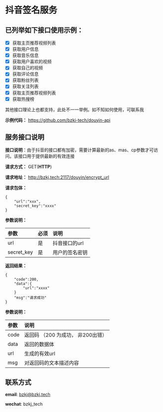 # 抖音签名服务

## 已列举如下接口使用示例：

- [x]  获取主页推荐视频列表
- [x]  获取用户信息
- [x]  获取音乐信息
- [x]  获取用户喜欢的视频
- [x]  获取自己的视频
- [x]  获取评论信息
- [x]  获取粉丝列表
- [x]  获取关注列表
- [x]  获取主页推荐视频列表
- [x]  获取热搜榜

其他接口理论上也都支持，此处不一一举例。如不知如何使用，可联系我

**示例代码：** https://github.com/bzkj-tech/douyin-api


## 服务接口说明


**接口说明**：由于抖音的接口都有加密，需要计算最新的as、mas、cp参数才可访问。该接口用于提供最新的有效连接

**请求方式：** GET(**HTTP**)

**请求地址：** http://bzkj.tech:2117/douyin/encrypt_url

**请求包体：** 

    {
        "url":"xxx",
        "secret_key":"xxxx"
    }

**参数说明：**

| 参数 | 必须 | 说明 |
|:----|:---- |:-----|
|url|是|抖音接口的url|
|secret_key|是|用户的签名密钥|

**返回结果：**

    {
        "code":200,
        "data":{
            "url":"xxxx"
        }
        "msg":"请求成功"
    }

**参数说明：**

| 参数 | 说明 |
|:----|:-----|
|code|返回码 （200 为成功， 非200出错）|
|data|返回的数据体|
|url|生成的有效url|
|msg|对返回码的文本描述内容|


## 联系方式

**email**: bzkj@bzkj.tech

**wechat**: bzkj_tech
